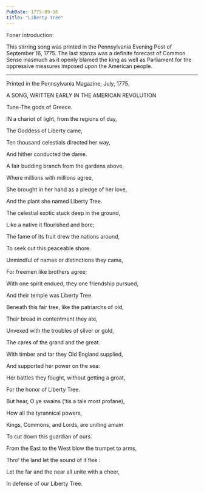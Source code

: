 ```yaml
---
PubDate: 1775-09-16
title: "Liberty Tree"
---
```


   Foner introduction:

   This stirring song was printed in the Pennsylvania Evening Post of
   September 16, 1775. The last stanza was a definite forecast of Common
   Sense inasmuch as it openly blamed the king as well as Parliament for 
   the oppressive measures imposed upon the American people.



   *****************

   Printed in the Pennsylvania Magazine, July, 1775.





   A SONG, WRITTEN EARLY IN THE AMERICAN REVOLUTION



   Tune-The gods of Greece.



   IN a chariot of light, from the regions of day,

   The Goddess of Liberty came,

   Ten thousand celestials directed her way,

   And hither conducted the dame.



   A fair budding branch from the gardens above,

   Where millions with millions agree,

   She brought in her hand as a pledge of her love,

   And the plant she named Liberty Tree.



   The celestial exotic stuck deep in the ground,

   Like a native it flourished and bore;

   The fame of its fruit drew the nations around,

   To seek out this peaceable shore.

   Unmindful of names or distinctions they came,

   For freemen like brothers agree;

   With one spirit endued, they one friendship pursued,

   And their temple was Liberty Tree.



   Beneath this fair tree, like the patriarchs of old,

   Their bread in contentment they ate,

   Unvexed with the troubles of silver or gold,

   The cares of the grand and the great.

   With timber and tar they Old England supplied,

   And supported her power on the sea:

   Her battles they fought, without getting a groat,

   For the honor of Liberty Tree.



   But hear, O ye swains ('tis a tale most profane),

   How all the tyrannical powers,

   Kings, Commons, and Lords, are uniting amain

   To cut down this guardian of ours.

   From the East to the West blow the trumpet to arms,

   Thro' the land let the sound of it flee :

   Let the far and the near all unite with a cheer,

   In defense of our Liberty Tree.


